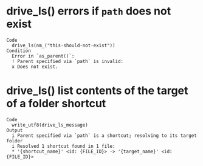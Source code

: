 # drive_ls() errors if `path` does not exist

    Code
      drive_ls(nm_("this-should-not-exist"))
    Condition
      Error in `as_parent()`:
      ! Parent specified via `path` is invalid:
      x Does not exist.

# drive_ls() list contents of the target of a folder shortcut

    Code
      write_utf8(drive_ls_message)
    Output
      i Parent specified via `path` is a shortcut; resolving to its target folder
      i Resolved 1 shortcut found in 1 file:
      * '{shortcut_name}' <id: {FILE_ID}> -> '{target_name}' <id: {FILE_ID}>

